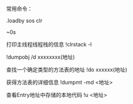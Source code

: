 常用命令：

.loadby sos clr

~0s

打印主线程线程栈的信息
!clrstack -l

!dumpobj /d xxxxxxxx(地址)

查找一个确定类型的方法表的地址
!do xxxxxx(地址)

获得方法表的详细信息
!dumpmt -md <地址>

查看Entry地址中存储的本地代码
!u <地址>